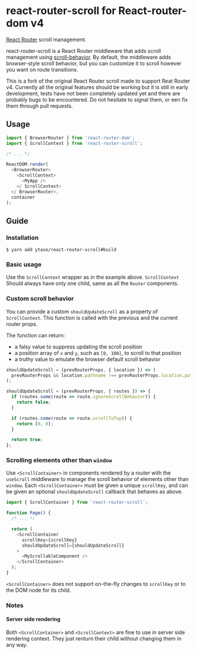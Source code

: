 # react-router-scroll for React-router-dom v4

[React Router](https://github.com/reactjs/react-router) scroll management.

react-router-scroll is a React Router middleware that adds scroll management using [scroll-behavior](https://github.com/taion/scroll-behavior). By default, the middleware adds browser-style scroll behavior, but you can customize it to scroll however you want on route transitions.

This is a fork of the original React Router scroll made to support Reat Router v4. Currently all the original features should be working but it is still in early development, tests have not been completely updated yet and there are probably bugs to be encountered. Do not hesitate to signal them, or een fix them through pull requests.

## Usage

```js
import { BrowserRouter } from 'react-router-dom';
import { ScrollContext } from 'react-router-scroll';

/* ... */

ReactDOM.render(
  <BrowserRouter>
    <ScrollContext>
      <MyApp />
    </ ScrollContext>
  </ BrowserRouter>,
  container
);
```

## Guide

### Installation

```shell
$ yarn add ytase/react-router-scroll#build
```

### Basic usage

Use the `ScrollContext` wrapper as in the example above. `ScrollContext` Should always have only one child, same as all the `Router` components.

### Custom scroll behavior

You can provide a custom `shouldUpdateScroll` as a property of `ScrollContext`. This function is called with the previous and the current router props.

The function can return:

- a falsy value to suppress updating the scroll position
- a position array of `x` and `y`, such as `[0, 100]`, to scroll to that position
- a truthy value to emulate the browser default scroll behavior

```js
shouldUpdateScroll = (prevRouterProps, { location }) => (
  prevRouterProps && location.pathname !== prevRouterProps.location.pathname
);

shouldUpdateScroll = (prevRouterProps, { routes }) => {
  if (routes.some(route => route.ignoreScrollBehavior)) {
    return false;
  }

  if (routes.some(route => route.scrollToTop)) {
    return [0, 0];
  }

  return true;
};
```

### Scrolling elements other than `window`

Use `<ScrollContainer>` in components rendered by a router with the `useScroll` middleware to manage the scroll behavior of elements other than `window`. Each `<ScrollContainer>` must be given a unique `scrollKey`, and can be given an optional `shouldUpdateScroll` callback that behaves as above.

```js
import { ScrollContainer } from 'react-router-scroll';

function Page() {
  /* ... */

  return (
    <ScrollContainer
      scrollKey={scrollKey}
      shouldUpdateScroll={shouldUpdateScroll}
    >
      <MyScrollableComponent />
    </ScrollContainer>
  );
}
```

`<ScrollContainer>` does not support on-the-fly changes to `scrollKey` or to the DOM node for its child.

### Notes

#### Server side rendering

Both `<ScrollContainer>`  and `<ScrollContext>` are fine to use in server side rendering context. They just renturn their child without changing them in any way.
